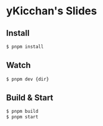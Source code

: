 # yKicchan's Slides

## Install

```sh
$ pnpm install
```

## Watch

```sh
$ pnpm dev {dir}
```

## Build & Start

```sh
$ pnpm build
$ pnpm start
```
